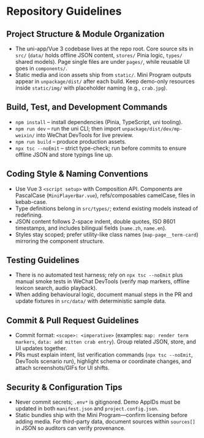 # Repository Guidelines

## Project Structure & Module Organization
- The uni-app/Vue 3 codebase lives at the repo root. Core source sits in `src/` (`data/` holds offline JSON content, `stores/` Pinia logic, `types/` shared models). Page single files are under `pages/`, while reusable UI goes in `components/`.
- Static media and icon assets ship from `static/`. Mini Program outputs appear in `unpackage/dist/` after each build. Keep demo-only resources inside `static/img/` with placeholder naming (e.g., `crab.jpg`).

## Build, Test, and Development Commands
- `npm install` – install dependencies (Pinia, TypeScript, uni tooling).
- `npm run dev` – run the uni CLI; then import `unpackage/dist/dev/mp-weixin/` into WeChat DevTools for live preview.
- `npm run build` – produce production assets.
- `npx tsc --noEmit` – strict type-check; run before commits to ensure offline JSON and store typings line up.

## Coding Style & Naming Conventions
- Use Vue 3 `<script setup>` with Composition API. Components are PascalCase (`MiniPlayerBar.vue`), refs/composables camelCase, files in kebab-case.
- Type definitions belong in `src/types/`; extend existing models instead of redefining.
- JSON content follows 2-space indent, double quotes, ISO 8601 timestamps, and includes bilingual fields (`name.zh`, `name.en`).
- Styles stay scoped; prefer utility-like class names (`map-page__term-card`) mirroring the component structure.

## Testing Guidelines
- There is no automated test harness; rely on `npx tsc --noEmit` plus manual smoke tests in WeChat DevTools (verify map markers, offline lexicon search, audio playback).
- When adding behavioural logic, document manual steps in the PR and update fixtures in `src/data/` with deterministic sample data.

## Commit & Pull Request Guidelines
- Commit format: `<scope>: <imperative>` (examples: `map: render term markers`, `data: add mitten crab entry`). Group related JSON, store, and UI updates together.
- PRs must explain intent, list verification commands (`npx tsc --noEmit`, DevTools scenario run), highlight schema or coordinate changes, and attach screenshots/GIFs for UI shifts.

## Security & Configuration Tips
- Never commit secrets; `.env*` is gitignored. Demo AppIDs must be updated in both `manifest.json` and `project.config.json`.
- Static bundles ship with the Mini Program—confirm licensing before adding media. For third-party data, document sources within `sources[]` in JSON so auditors can verify provenance.
